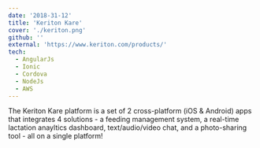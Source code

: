 ```yaml
---
date: '2018-31-12'
title: 'Keriton Kare'
cover: './keriton.png'
github: ''
external: 'https://www.keriton.com/products/'
tech:
  - AngularJs
  - Ionic
  - Cordova
  - NodeJs
  - AWS
---
```


The Keriton Kare platform is a set of 2 cross-platform (iOS & Android) apps that integrates 4 solutions - a feeding management system, a real-time lactation anayltics dashboard, text/audio/video chat, and a photo-sharing tool - all on a single platform!
